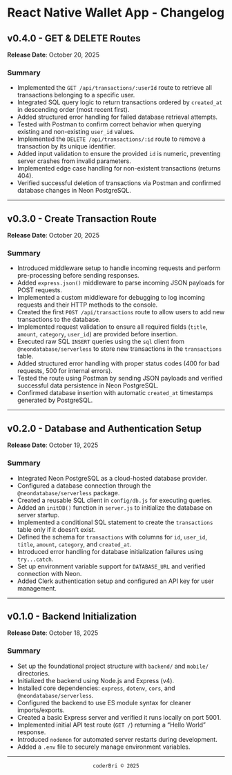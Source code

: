 # React Native Wallet App - Changelog

## v0.4.0 - GET & DELETE Routes
**Release Date**: October 20, 2025

### Summary
- Implemented the `GET /api/transactions/:userId` route to retrieve all transactions belonging to a specific user.  
- Integrated SQL query logic to return transactions ordered by `created_at` in descending order (most recent first).  
- Added structured error handling for failed database retrieval attempts.  
- Tested with Postman to confirm correct behavior when querying existing and non-existing `user_id` values.  
- Implemented the `DELETE /api/transactions/:id` route to remove a transaction by its unique identifier.  
- Added input validation to ensure the provided `id` is numeric, preventing server crashes from invalid parameters.  
- Implemented edge case handling for non-existent transactions (returns 404).  
- Verified successful deletion of transactions via Postman and confirmed database changes in Neon PostgreSQL.  

---

## v0.3.0 - Create Transaction Route
**Release Date**: October 20, 2025

### Summary
- Introduced middleware setup to handle incoming requests and perform pre-processing before sending responses.  
- Added `express.json()` middleware to parse incoming JSON payloads for POST requests.  
- Implemented a custom middleware for debugging to log incoming requests and their HTTP methods to the console.  
- Created the first `POST /api/transactions` route to allow users to add new transactions to the database.  
- Implemented request validation to ensure all required fields (`title`, `amount`, `category`, `user_id`) are provided before insertion.  
- Executed raw SQL `INSERT` queries using the `sql` client from `@neondatabase/serverless` to store new transactions in the `transactions` table.  
- Added structured error handling with proper status codes (400 for bad requests, 500 for internal errors).  
- Tested the route using Postman by sending JSON payloads and verified successful data persistence in Neon PostgreSQL.  
- Confirmed database insertion with automatic `created_at` timestamps generated by PostgreSQL.  

---

## v0.2.0 - Database and Authentication Setup
**Release Date**: October 19, 2025

### Summary
- Integrated Neon PostgreSQL as a cloud-hosted database provider.
- Configured a database connection through the `@neondatabase/serverless` package.
- Created a reusable SQL client in `config/db.js` for executing queries.
- Added an `initDB()` function in `server.js` to initialize the database on server startup.
- Implemented a conditional SQL statement to create the `transactions` table only if it doesn’t exist.
- Defined the schema for `transactions` with columns for `id`, `user_id`, `title`, `amount`, `category`, and `created_at`.
- Introduced error handling for database initialization failures using `try...catch`.
- Set up environment variable support for `DATABASE_URL` and verified connection with Neon.
- Added Clerk authentication setup and configured an API key for user management.

---

## v0.1.0 - Backend Initialization
**Release Date**: October 18, 2025

### Summary
- Set up the foundational project structure with `backend/` and `mobile/` directories.
- Initialized the backend using Node.js and Express (v4).
- Installed core dependencies: `express`, `dotenv`, `cors`, and `@neondatabase/serverless`.
- Configured the backend to use ES module syntax for cleaner imports/exports.
- Created a basic Express server and verified it runs locally on port 5001.
- Implemented initial API test route (`GET /`) returning a “Hello World” response.
- Introduced `nodemon` for automated server restarts during development.
- Added a `.env` file to securely manage environment variables.

---

<section align="center">
  <code>coderBri © 2025</code>
</section>